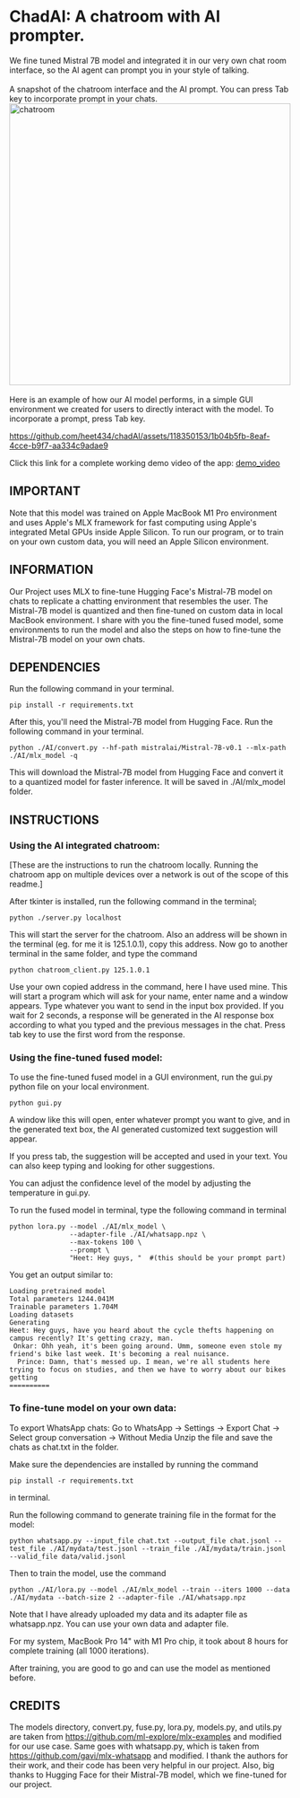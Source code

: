 # ChadAI: A chatroom with AI prompter.
We fine tuned Mistral 7B model and integrated it in our very own chat room interface, so the AI agent can prompt you in your style of talking.
<br/> <br/>
A snapshot of the chatroom interface and the AI prompt. You can press Tab key to incorporate prompt in your chats.<br/>
<img width="502" alt="chatroom" src="https://github.com/heet434/chadAI/assets/118350153/b6a7a404-f3cc-4341-a09a-dea49d1e36f4">
<br/><br/>
Here is an example of how our AI model performs, in a simple GUI environment we created for users to directly interact with the model. To incorporate a prompt, press Tab key.

https://github.com/heet434/chadAI/assets/118350153/1b04b5fb-8eaf-4cce-b9f7-aa334c9adae9

Click this link for a complete working demo video of the app: [demo_video](https://youtu.be/pwR5q8MuECg?list=PLLKRQN6ufBc4EmP-kUI0tSSCUgRH8jDMe)


## IMPORTANT

Note that this model was trained on Apple MacBook M1 Pro environment and uses Apple's MLX framework for fast computing using Apple's integrated Metal GPUs inside Apple Silicon. 
To run our program, or to train on your own custom data, you will need an Apple Silicon environment.

## INFORMATION

Our Project uses MLX to fine-tune Hugging Face's Mistral-7B model on chats to replicate a chatting environment that resembles the user. The Mistral-7B model is quantized and then fine-tuned on custom data in local MacBook environment. 
I share with you the fine-tuned fused model, some environments to run the model and also the steps on how to fine-tune the Mistral-7B model on your own chats.

## DEPENDENCIES

Run the following command in your terminal.

```
pip install -r requirements.txt
```

After this, you'll need the Mistral-7B model from Hugging Face. Run the following command in your terminal.

```
python ./AI/convert.py --hf-path mistralai/Mistral-7B-v0.1 --mlx-path ./AI/mlx_model -q
```
This will download the Mistral-7B model from Hugging Face and convert it to a quantized model for faster inference. It will be saved in ./AI/mlx_model folder.

## INSTRUCTIONS

### Using the AI integrated chatroom:


[These are the instructions to run the chatroom locally. Running the chatroom app on multiple devices over a network is out of the scope of this readme.]

After tkinter is installed, run the following command in the terminal;
```
python ./server.py localhost
```
This will start the server for the chatroom. Also an address will be shown in the terminal (eg. for me it is 125.1.0.1), copy this address.
Now go to another terminal in the same folder, and type the command
```
python chatroom_client.py 125.1.0.1
```
Use your own copied address in the command, here I have used mine.
This will start a program which will ask for your name, enter name and a window appears.
Type whatever you want to send in the input box provided. If you wait for 2 seconds, a response will be generated in the AI response box according to what you typed and the previous messages in the chat. Press tab key to use the first word from the response.


### Using the fine-tuned fused model:

To use the fine-tuned fused model in a GUI environment, run the gui.py python file on your local environment. 

```
python gui.py
```

A window like this will open, enter whatever prompt you want to give, and in the generated text box, the AI generated customized text  suggestion will appear. 


If you press tab, the suggestion will be accepted and used in your text. 
You can also keep typing and looking for other suggestions.


You can adjust the confidence level of the model by adjusting the temperature in gui.py.

To run the fused model in terminal, type the following command in terminal

```
python lora.py --model ./AI/mlx_model \
               --adapter-file ./AI/whatsapp.npz \
               --max-tokens 100 \
               --prompt \
               "Heet: Hey guys, "  #(this should be your prompt part)
```             

You get an output similar to: 

```
Loading pretrained model
Total parameters 1244.041M
Trainable parameters 1.704M
Loading datasets
Generating
Heet: Hey guys, have you heard about the cycle thefts happening on campus recently? It's getting crazy, man.
 Onkar: Ohh yeah, it's been going around. Umm, someone even stole my friend's bike last week. It's becoming a real nuisance.
  Prince: Damn, that's messed up. I mean, we're all students here trying to focus on studies, and then we have to worry about our bikes getting
==========
```

### To fine-tune model on your own data:

To export WhatsApp chats:
Go to WhatsApp -> Settings -> Export Chat -> Select group conversation -> Without Media
Unzip the file and save the chats as chat.txt in the folder.

Make sure the dependencies are installed by running the command 

```
pip install -r requirements.txt
```

in terminal.

Run the following command to generate training file in the format for the model:

```
python whatsapp.py --input_file chat.txt --output_file chat.jsonl --test_file ./AI/mydata/test.jsonl --train_file ./AI/mydata/train.jsonl --valid_file data/valid.jsonl
```

Then to train the model, use the command

```
python ./AI/lora.py --model ./AI/mlx_model --train --iters 1000 --data ./AI/mydata --batch-size 2 --adapter-file ./AI/whatsapp.npz
```
Note that I have already uploaded my data and its adapter file as whatsapp.npz. You can use your own data and adapter file. <br/>

For my system, MacBook Pro 14" with M1 Pro chip, it took about 8 hours for complete training (all 1000 iterations).

After training, you are good to go and can use the model as mentioned before.

## CREDITS

The models directory, convert.py, fuse.py, lora.py, models.py, and utils.py are taken from https://github.com/ml-explore/mlx-examples and modified for our use case. Same goes with whatsapp.py, which is taken from https://github.com/gavi/mlx-whatsapp and modified. I thank the authors for their work, and their code has been very helpful in our project. Also, big thanks to Hugging Face for their Mistral-7B model, which we fine-tuned for our project.

